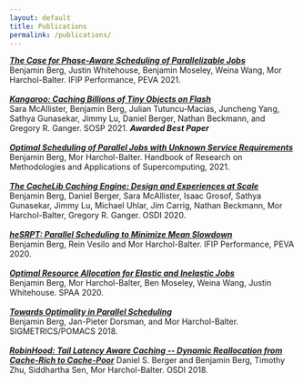 ```yaml
---
layout: default 
title: Publications
permalink: /publications/
---
```

***[The Case for Phase-Aware Scheduling of Parallelizable Jobs](https://www.cs.cmu.edu/~harchol/Papers/PEVA21.pdf)***\
Benjamin Berg, Justin Whitehouse, Benjamin Moseley, Weina Wang, Mor Harchol-Balter. IFIP Performance, PEVA 2021.\
\
***[Kangaroo: Caching Billions of Tiny Objects on Flash](https://dl.acm.org/doi/pdf/10.1145/3477132.3483568)***\
Sara McAllister, Benjamin Berg, Julian Tutuncu-Macias, Juncheng Yang, Sathya Gunasekar, Jimmy Lu, Daniel Berger, Nathan Beckmann, and Gregory R. Ganger.  SOSP 2021.  ***Awarded Best Paper***\
\
***[Optimal Scheduling of Parallel Jobs with Unknown Service Requirements](https://www.cs.cmu.edu/~harchol/Papers/IGI21.pdf)***\
Benjamin Berg, Mor Harchol-Balter. Handbook of Research on Methodologies and Applications of Supercomputing, 2021.\
\
***[The CacheLib Caching Engine: Design and Experiences at Scale](https://www.usenix.org/system/files/osdi20-berg.pdf)***\
Benjamin Berg, Daniel Berger, Sara McAllister, Isaac Grosof, Sathya Gunasekar, Jimmy Lu, Michael Uhlar, Jim Carrig, Nathan Beckmann, Mor Harchol-Balter, Gregory R. Ganger. OSDI 2020.\
\
***[heSRPT: Parallel Scheduling to Minimize Mean Slowdown](hesrpt.pdf)***\
Benjamin Berg, Rein Vesilo and Mor Harchol-Balter.  IFIP Performance, PEVA 2020.\
\
***[Optimal Resource Allocation for Elastic and Inelastic Jobs](https://dl.acm.org/doi/pdf/10.1145/3350755.3400265)***\
Benjamin Berg, Mor Harchol-Balter, Ben Moseley, Weina Wang, Justin Whitehouse. SPAA 2020.\
\
***[Towards Optimality in Parallel Scheduling](sigmetrics18.pdf)***\
Benjamin Berg, Jan-Pieter Dorsman, and Mor Harchol-Balter. SIGMETRICS/POMACS 2018.\
\
***[RobinHood: Tail Latency Aware Caching -- Dynamic Reallocation from Cache-Rich to Cache-Poor](https://www.usenix.org/system/files/osdi18-berger.pdf)***
Daniel S. Berger and Benjamin Berg, Timothy Zhu, Siddhartha Sen, Mor Harchol-Balter.  OSDI 2018.
